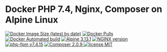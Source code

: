 # Docker PHP 7.4, Nginx, Composer on Alpine Linux

[![Docker Image Size (latest by date)](https://img.shields.io/docker/image-size/raiz/nginx-php-fpm-alpine?style=for-the-badge)](https://hub.docker.com/repository/docker/raiz/nginx-php-fpm-alpine) [![Docker Pulls](https://img.shields.io/docker/pulls/raiz/nginx-php-fpm-alpine.svg?style=for-the-badge&logo=docker)](https://hub.docker.com/repository/docker/raiz/nginx-php-fpm-alpine) [![Docker Automated build](https://img.shields.io/docker/cloud/automated/raiz/nginx-php-fpm-alpine.svg?style=for-the-badge&logo=docker)](https://hub.docker.com/repository/docker/raiz/nginx-php-fpm-alpine/php-7.4)
[![Alpine 3.13.1](https://img.shields.io/badge/alpine-3.13.1-blue.svg?logo=alpine-linux&style=for-the-badge)](https://hub.docker.com/repository/docker/raiz/nginx-php-fpm-alpine) [![NGINX version](https://img.shields.io/badge/nginx-1.18.0-brightgreen.svg?&logo=nginx&logoColor=white&style=for-the-badge)](https://hub.docker.com/repository/docker/raiz/nginx-php-fpm-alpine) [![php-fpm v7.4.15](https://img.shields.io/badge/php--fpm-7.4.15-blue.svg?&logo=php&logoColor=white&style=for-the-badge)](https://hub.docker.com/repository/docker/raiz/nginx-php-fpm-alpine) [![Composer 2.0.9](https://img.shields.io/badge/composer-2.0.9-blue.svg?&logo=composer&style=for-the-badge)
](https://hub.docker.com/repository/docker/raiz/nginx-php-fpm-alpine)[![license MIT](https://img.shields.io/badge/license-MIT-blue.svg?&style=for-the-badge)
](https://hub.docker.com/repository/docker/raiz/nginx-php-fpm-alpine)


<!--
https://hub.docker.com/layers/raiz/nginx-php-fpm-alpinehttps://hub.docker.com/layers/raiz/nginx-php-fpm-alpine/php-7.4
https://simpleicons.org/-->
